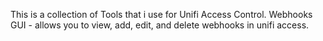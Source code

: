 This is a collection of Tools that i use for Unifi Access Control. 
Webhooks GUI - allows you to view, add, edit, and delete webhooks in unifi access.
